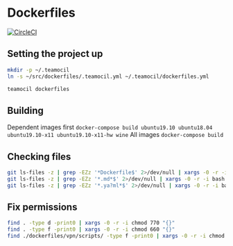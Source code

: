 # Dockerfiles

[![CircleCI](https://circleci.com/gh/OhMyMndy/dockerfiles.svg?style=svg)](https://circleci.com/gh/OhMyMndy/dockerfiles)

## Setting the project up

```bash
mkdir -p ~/.teamocil
ln -s ~/src/dockerfiles/.teamocil.yml ~/.teamocil/dockerfiles.yml

teamocil dockerfiles
```

## Building

Dependent images first
`docker-compose build ubuntu19.10 ubuntu18.04 ubuntu19.10-x11 ubuntu19.10-x11-hw wine`
All images
`docker-compose build`

## Checking files

```bash
git ls-files -z | grep -EZz '*Dockerfile$' 2>/dev/null | xargs -0 -r -i bash -c "[[ -f \"{}\" ]] && hadolint \"{}\""
git ls-files -z | grep -EZz '*.md*$' 2>/dev/null | xargs -0 -r -i bash -c "[[ -f \"{}\" ]] && markdownlint \"{}\""
git ls-files -z | grep -EZz '*.ya?ml*$' 2>/dev/null | xargs -0 -r -i bash -c "[[ -f \"{}\" ]] && yamllint \"{}\""
```

## Fix permissions

```bash
find . -type d -print0 | xargs -0 -r -i chmod 770 "{}"
find . -type f -print0 | xargs -0 -r -i chmod 660 "{}"
find ./dockerfiles/vpn/scripts/ -type f -print0 | xargs -0 -r -i chmod 770 "{}"
```
